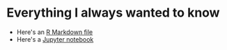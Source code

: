 # Everything I always wanted to know

* Here's an [R Markdown file](testme)
* Here's a [Jupyter notebook](testipy.ipynb)
